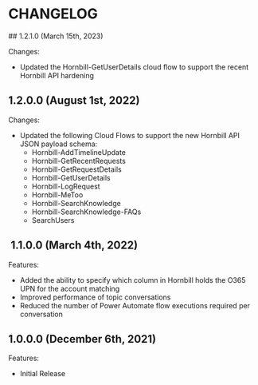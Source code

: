 # CHANGELOG

## 1.2.1.0 (March 15th, 2023)

Changes:

- Updated the Hornbill-GetUserDetails cloud flow to support the recent Hornbill API hardening
## 1.2.0.0 (August 1st, 2022)

Changes:

- Updated the following Cloud Flows to support the new Hornbill API JSON payload schema:
    - Hornbill-AddTimelineUpdate
    - Hornbill-GetRecentRequests
    - Hornbill-GetRequestDetails
    - Hornbill-GetUserDetails
    - Hornbill-LogRequest
    - Hornbill-MeToo
    - Hornbill-SearchKnowledge
    - Hornbill-SearchKnowledge-FAQs
    - SearchUsers

##  1.1.0.0 (March 4th, 2022)

Features:

- Added the ability to specify which column in Hornbill holds the O365 UPN for the account matching
- Improved performance of topic conversations
- Reduced the number of Power Automate flow executions required per conversation

## 1.0.0.0 (December 6th, 2021)

Features:

- Initial Release
